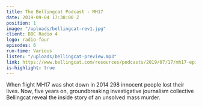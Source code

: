 ```yaml
---
title: The Bellingcat Podcast - MH17
date: 2019-09-04 17:38:00 Z
position: 1
image: "/uploads/bellingcat-rev1.jpg"
client: BBC Radio 4
logo: radio-four
episodes: 6
run-time: Various
listen: "/uploads/bellingcat-preview.mp3"
link: https://www.bellingcat.com/resources/podcasts/2019/07/17/mh17-episode-guide-1/
is-highlight: true
---
```


When flight MH17 was shot down in 2014 298 innocent people lost their lives. Now, five years on, groundbreaking investigative journalism collective Bellingcat reveal the inside story of an unsolved mass murder. 